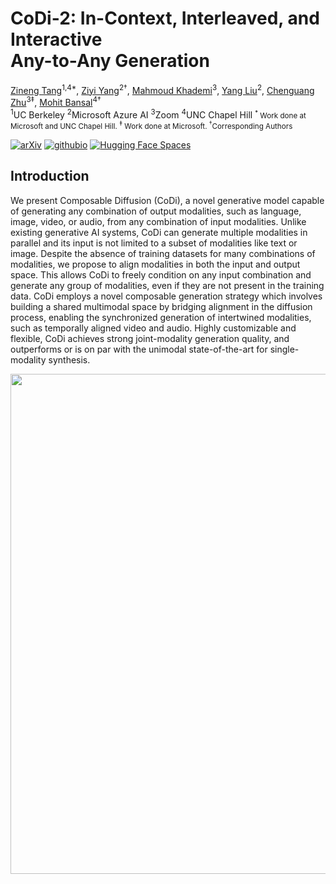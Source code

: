 <h1 class="title is-1 publication-title">CoDi-2: In-Context, Interleaved, and Interactive<br> Any-to-Any Generation</h1>
          <div class="is-size-5 publication-authors">
            <span class="author-block">
              <a href="https://zinengtang.github.io/">Zineng Tang</a><sup>1,4*</sup>,</span>
            <span class="author-block">
              <a href="https://ziyi-yang.github.io/">Ziyi Yang</a><sup>2†</sup>,</span>
            <span class="author-block">
			<span class="author-block">
			  <a href="https://www.microsoft.com/en-us/research/people/mkhademi/">Mahmoud Khademi</a><sup>3</sup>,</span>
			<span class="author-block">
			<span class="author-block">
			  <a href="https://nlp-yang.github.io/">Yang Liu</a><sup>2</sup>,</span>
			<span class="author-block">
              <a href="https://scholar.google.com/citations?user=1b2kKWoAAAAJ&hl=en">Chenguang Zhu</a><sup>3‡</sup>,
            </span>
            <span class="author-block">
              <a href="https://www.cs.unc.edu/~mbansal/">Mohit Bansal</a><sup>4†</sup>
            </span>
          </div>
<div class="is-size-5 publication-authors">
            <span class="author-block"><sup>1</sup>UC Berkeley</span>
			<span class="author-block"><sup>2</sup>Microsoft Azure AI</span>
            <span class="author-block"><sup>3</sup>Zoom</span>
			<span class="author-block"><sup>4</sup>UNC Chapel Hill</span>
			<span class="author-block"><small><sup>*</sup> Work done at Microsoft and UNC Chapel Hill. <sup>‡</sup> Work done at Microsoft. <sup>†</sup>Corresponding Authors</span></small>
 </div>

[![arXiv](https://img.shields.io/badge/arXiv-2305.11846-brightgreen.svg?style=flat-square)](https://arxiv.org/abs/2305.11846)  [![githubio](https://img.shields.io/badge/GitHub.io-Project_Page-blue?logo=Github&style=flat-square)](https://codi-gen.github.io/)  [![Hugging Face Spaces](https://img.shields.io/badge/%F0%9F%A4%97%20Hugging%20Face-Spaces-blue)](https://huggingface.co/ZinengTang/CoDi)

## Introduction 

We present Composable Diffusion (CoDi), a novel generative model capable of generating any combination of output modalities, such as language, image, video, or audio, from any combination of input modalities. Unlike existing generative AI systems, CoDi can generate multiple modalities in parallel and its input is not limited to a subset of modalities like text or image. Despite the absence of training datasets for many combinations of modalities, we propose to align modalities in both the input and output space. This allows CoDi to freely condition on any input combination and generate any group of modalities, even if they are not present in the training data. CoDi employs a novel composable generation strategy which involves building a shared multimodal space by bridging alignment in the diffusion process, enabling the synchronized generation of intertwined modalities, such as temporally aligned video and audio. Highly customizable and flexible, CoDi achieves strong joint-modality generation quality, and outperforms or is on par with the unimodal state-of-the-art for single-modality synthesis.  

<p align="center">
  <img align="middle" width="800" src="assets/teaser.gif"/>
</p>
